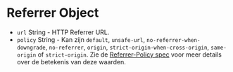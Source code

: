 # Referrer Object

* `url` String - HTTP Referrer URL.
* `policy` String - Kan zijn `default`, `unsafe-url`, `no-referrer-when-downgrade`, `no-referrer`, `origin`, `strict-origin-when-cross-origin`, `same-origin` of `strict-origin`. Zie de [Referrer-Policy spec][1] voor meer details over de betekenis van deze waarden.

[1]: https://developer.mozilla.org/en-US/docs/Web/HTTP/Headers/Referrer-Policy
